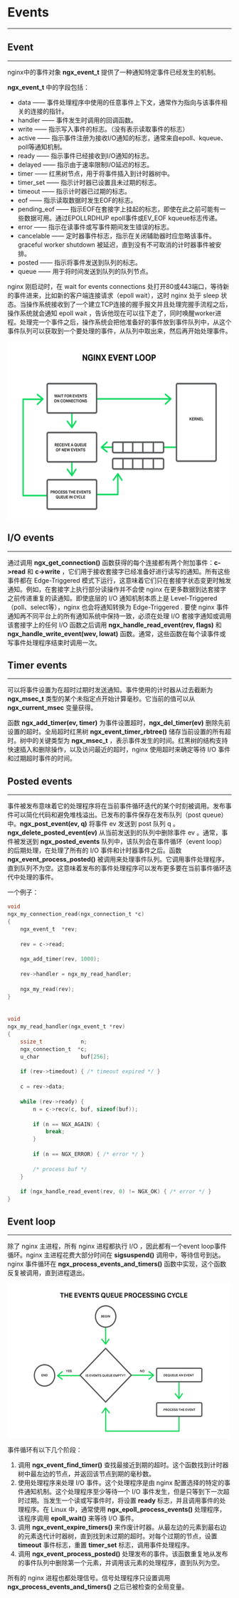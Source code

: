 # Events

---

## Event

***

nginx中的事件对象 **ngx_event_t** 提供了一种通知特定事件已经发生的机制。

**ngx_event_t** 中的字段包括：

- data —— 事件处理程序中使用的任意事件上下文，通常作为指向与该事件相关的连接的指针。
- handler —— 事件发生时调用的回调函数。
- write —— 指示写入事件的标志。（没有表示读取事件的标志）
- active —— 指示事件注册为接收I/O通知的标志，通常来自epoll、kqueue、poll等通知机制。
- ready —— 指示事件已经接收到I/O通知的标志。
- delayed —— 指示由于速率限制I/O延迟的标志。
- timer —— 红黑树节点，用于将事件插入到计时器树中。
- timer_set —— 指示计时器已设置且未过期的标志。
- timeout —— 指示计时器已过期的标志。
- eof —— 指示读取数据时发生EOF的标志。
- pending_eof —— 指示EOF在套接字上挂起的标志，即使在此之前可能有一些数据可用。通过EPOLLRDHUP epoll事件或EV_EOF kqueue标志传递。
- error —— 指示在读事件或写事件期间发生错误的标志。
- cancelable —— 定时器事件标志，指示在关闭辅助器时应忽略该事件。graceful worker shutdown 被延迟，直到没有不可取消的计时器事件被安排。
- posted —— 指示将事件发送到队列的标志。
- queue —— 用于将时间发送到队列的队列节点。

nginx 刚启动时，在 wait for events connections 处打开80或443端口，等待新的事件进来，比如新的客户端连接请求（epoll wait），这时 nginx 处于 sleep 状态。当操作系统接收到了一个建立TCP连接的握手报文并且处理完握手流程之后，操作系统就会通知 epoll wait ，告诉他现在可以往下走了，同时唤醒worker进程。处理完一个事件之后，操作系统会把他准备好的事件放到事件队列中，从这个事件队列可以获取到一个要处理的事件，从队列中取出来，然后再开始处理事件。

<img src="./images/nginx_event_loop.png" width = "500" height = "400" alt="nginx_event_loop.png" align=center />





## I/O events

---

通过调用 **ngx_get_connection()** 函数获得的每个连接都有两个附加事件：**c->read** 和 **c->write** ，它们用于接收套接字已经准备好进行读写的通知。所有这些事件都在 Edge-Triggered 模式下运行，这意味着它们只在套接字状态变更时触发通知。例如，在套接字上执行部分读操作并不会使 nginx 在更多数据到达套接字之前传递重复的读通知。即使底层的 I/O 通知机制本质上是 Level-Triggered （poll、select等），nginx 也会将通知转换为 Edge-Triggered . 要使 nginx 事件通知再不同平台上的所有通知系统中保持一致，必须在处理 I/O 套接字通知或调用该套接字上的任何 I/O 函数之后调用 **ngx_handle_read_event(rev, flags)** 和 **ngx_handle_write_event(wev, lowat)** 函数。通常，这些函数在每个读事件或写事件处理程序结束时调用一次。

## Timer events

---

可以将事件设置为在超时过期时发送通知。事件使用的计时器从过去截断为 **ngx_msec_t** 类型的某个未指定点开始计算毫秒。它当前的值可以从 **ngx_current_msec** 变量获得。

函数 **ngx_add_timer(ev, timer)** 为事件设置超时，**ngx_del_timer(ev)** 删除先前设置的超时。全局超时红黑树 **ngx_event_timer_rbtree()** 储存当前设置的所有超时。树中的关键类型为 **ngx_msec_t** ，表示事件发生的时间。红黑树的结构支持快速插入和删除操作，以及访问最近的超时，nginx 使用超时来确定等待 I/O 事件和过期超时事件的时间。

## Posted events

---

事件被发布意味着它的处理程序将在当前事件循环迭代的某个时刻被调用。发布事件可以简化代码和避免堆栈溢出。已发布的事件保存在发布队列（post queue）中。**ngx_post_event(ev, q)** 将事件 ev 发送到 post 队列 q 。**ngx_delete_posted_event(ev)** 从当前发送到的队列中删除事件 ev 。通常，事件被发送到 **ngx_posted_events** 队列中，该队列会在事件循环（event loop）的后期处理，在处理了所有的 I/O 事件和计时器事件之后。函数 **ngx_event_process_posted()** 被调用来处理事件队列。它调用事件处理程序，直到队列不为空。这意味着发布的事件处理程序可以发布更多要在当前事件循环迭代中处理的事件。

一个例子：
```c
void
ngx_my_connection_read(ngx_connection_t *c)
{
    ngx_event_t  *rev;

    rev = c->read;

    ngx_add_timer(rev, 1000);

    rev->handler = ngx_my_read_handler;

    ngx_my_read(rev);
}


void
ngx_my_read_handler(ngx_event_t *rev)
{
    ssize_t            n;
    ngx_connection_t  *c;
    u_char             buf[256];

    if (rev->timedout) { /* timeout expired */ }

    c = rev->data;

    while (rev->ready) {
        n = c->recv(c, buf, sizeof(buf));

        if (n == NGX_AGAIN) {
            break;
        }

        if (n == NGX_ERROR) { /* error */ }

        /* process buf */
    }

    if (ngx_handle_read_event(rev, 0) != NGX_OK) { /* error */ }
}
```


## Event loop

---

除了 nginx 主进程，所有 nginx 进程都执行 I/O ，因此都有一个event loop事件循环。nginx 主进程花费大部分时间在 **sigsuspend()** 调用中，等待信号到达。nginx 事件循环在 **ngx_process_events_and_timers()** 函数中实现，这个函数反复被调用，直到进程退出。

<img src="./images/event_process_cycle.png" width = "500" height = "350" alt="event_process_cycle" align=center />



事件循环有以下几个阶段：

1. 调用 **ngx_event_find_timer()** 查找最接近到期的超时。这个函数找到计时器树中最左边的节点，并返回该节点到期的毫秒数。
2. 使用处理程序来处理 I/O 事件。这个处理程序是由 nginx 配置选择的特定的事件通知机制。这个处理程序至少等待一个 I/O 事件发生，但是只等到下一次超时过期。当发生一个读或写事件时，将设置 **ready** 标志，并且调用事件的处理程序。在 Linux 中，通常使用 **ngx_epoll_process_events()** 处理程序，该程序调用 **epoll_wait()** 来等待 I/O 事件。
3. 调用 **ngx_event_expire_timers()** 来作废计时器。从最左边的元素到最右边的元素迭代计时器树，直到找到未过期的超时。对每个过期的节点，设置 **timeout** 事件标志，重置 **timer_set** 标志，调用事件处理程序。
4. 调用 **ngx_event_process_posted()** 处理发布的事件。该函数重复地从发布的事件队列中删除第一个元素，并调用该元素的处理程序，直到队列为空。

所有的 nginx 进程也都处理信号。信号处理程序只设置调用 **ngx_process_events_and_timers()** 之后已被检查的全局变量。

